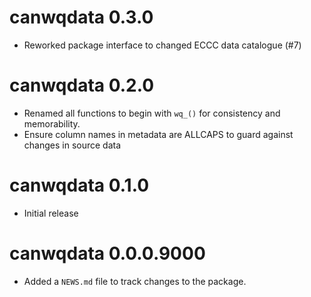 # canwqdata 0.3.0

* Reworked package interface to changed ECCC data catalogue (#7)

# canwqdata 0.2.0

* Renamed all functions to begin with `wq_()` for consistency and memorability.
* Ensure column names in metadata are ALLCAPS to guard against changes in 
  source data

# canwqdata 0.1.0

* Initial release

# canwqdata 0.0.0.9000

* Added a `NEWS.md` file to track changes to the package.
